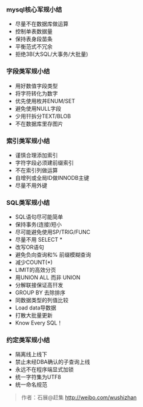
### mysql核心军规小结
* 尽量不在数据库做运算
* 控制单表数据量
* 保持表身段苗条
* 平衡范式不冗余
* 拒绝3B(大SQL/大事务/大批量)

### 字段类军规小结
* 用好数值字段类型
* 将字符转化为数字
* 优先使用枚丼ENUM/SET
* 避免使用NULL字段
* 少用幵拆分TEXT/BLOB
* 不在数据库里存图片

### 索引类军规小结
* 谨慎合理添加索引
* 字符字段必须建前缀索引
* 不在索引列做运算
* 自增列或全局ID做INNODB主键
* 尽量不用外键

### SQL类军规小结
* SQL语句尽可能简单
* 保持事务(连接)短小
* 尽可能避免使用SP/TRIG/FUNC
* 尽量不用 SELECT *
* 改写OR语句
* 避免负向查询和% 前缀模糊查询
* 减少COUNT(*)
* LIMIT的高效分页
* 用UNION ALL 而非 UNION
* 分解联接保证高幵发
* GROUP BY 去除排序
* 同数据类型的列值比较
* Load data导数据
* 打散大批量更新
* Know Every SQL！

### 约定类军规小结
* 隔离线上线下
* 禁止未经DBA确认的子查询上线
* 永远不在程序端显式加锁
* 统一字符集为UTF8
* 统一命名规范

>  作者：石展@赶集 http://weibo.com/wushizhan
